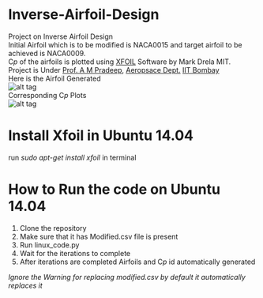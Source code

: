 # Inverse-Airfoil-Design  
Project on Inverse Airfoil Design  
Initial Airfoil which is to be modified is NACA0015 and target airfoil to be achieved is NACA0009.   
C*p* of the airfoils is plotted using [XFOIL](http://web.mit.edu/drela/Public/web/xfoil/) Software by Mark Drela MIT.  
Project is Under [Prof. A M Pradeep](https://www.aero.iitb.ac.in/~ampradeep/), [Aeropsace Dept.](https://www.aero.iitb.ac.in/home/) [IIT Bombay](http://www.iitb.ac.in/)  
Here is the Airfoil Generated  
![alt tag](https://raw.githubusercontent.com/utkarsh17091996/Inverse-Airfoil-Design/master/result.png)  
Corresponding C*p* Plots  
![alt tag](https://raw.githubusercontent.com/utkarsh17091996/Inverse-Airfoil-Design/master/cpresult.png)  
  
# Install Xfoil in Ubuntu 14.04 #  

run *sudo apt-get install xfoil* in terminal   

# How to Run the code on Ubuntu 14.04 #  

1) Clone the repository  
2) Make sure that it has Modified.csv file is present  
3) Run linux_code.py  
4) Wait for the iterations  to complete  
5) After iterations are completed Airfoils and C*p* id automatically generated  

*Ignore the Warning for replacing modified.csv by default it automatically replaces it*
